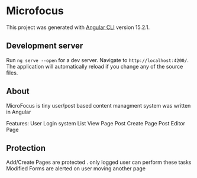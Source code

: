 # Microfocus

This project was generated with [Angular CLI](https://github.com/angular/angular-cli) version 15.2.1.

## Development server

Run `ng serve --open` for a dev server. Navigate to `http://localhost:4200/`. The application will automatically reload if you change any of the source files.

## About

MicroFocus is tiny user/post based content managment system was written in Angular

Features:
 User Login system
 List View Page
 Post Create Page
 Post Editor Page

 ## Protection
  Add/Create Pages are protected . only logged user can perform these tasks
  Modified Forms are alerted on user moving another page
